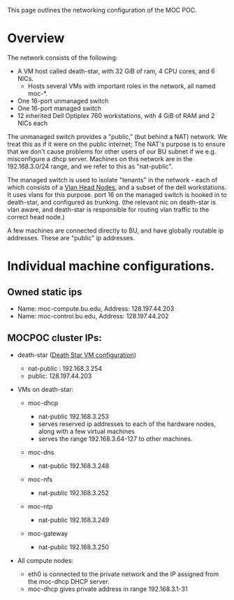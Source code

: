 This page outlines the networking configuration of the MOC POC.

# Overview

The network consists of the following:

 - A VM host called death-star, with 32 GiB of ram, 4 CPU cores, and 6 NICs.
   - Hosts several VMs with important roles in the network, all named moc-*.
 - One 16-port unmanaged switch
 - One 16-port managed switch
 - 12 inherited Dell Optiplex 760 workstations, with 4 GiB of RAM and 2 NICs each

The unmanaged switch provides a "public," (but behind a NAT) network. We treat this as if it were on the public internet; The NAT's purpose is to ensure that we don't cause problems for other users of our BU subnet if we e.g. misconfigure a dhcp server. Machines on this network are in the 192.168.3.0/24 range, and we refer to this as "nat-public".

The managed switch is used to isolate "tenants" in the network - each of which consists of a [Vlan Head Nodes](Vlan-Head-Nodes.html), and a subset of the dell workstations. It uses vlans for this purpose. port 16 on the managed switch is hooked in to death-star, and configured as trunking. (the relevant nic on death-star is vlan aware, and death-star is responsible for routing vlan traffic to the correct head node.)

A few machines are connected directly to BU, and have globally routable ip addresses. These are "public" ip addresses.

# Individual machine configurations.

## Owned static ips
* Name: moc-compute.bu.edu, Address: 128.197.44.203
* Name: moc-control.bu.edu, Address: 128.197.44.202

## MOCPOC cluster IPs:

 - death-star ([Death Star VM configuration](Death-Star-VM-configuration.html))
   - nat-public : 192.168.3.254
   - public: 128.197.44.203

 - VMs on death-star:
   - moc-dhcp
     - nat-public 192.168.3.253
     - serves reserved ip addresses to each of the hardware nodes, along with a few virtual machines
     - serves the range 192.168.3.64-127 to other machines.

   - moc-dns
     - nat-public 192.168.3.248

   - moc-nfs
     - nat-public 192.168.3.252

   - moc-ntp
     - nat-public 192.168.3.249

   - moc-gateway
     - nat-public 192.168.3.250

 - All compute nodes: 
   - eth0 is connected to the private network and the IP assigned from the moc-dhcp DHCP server.
   - moc-dhcp gives private address in range 192.168.3.1-31

